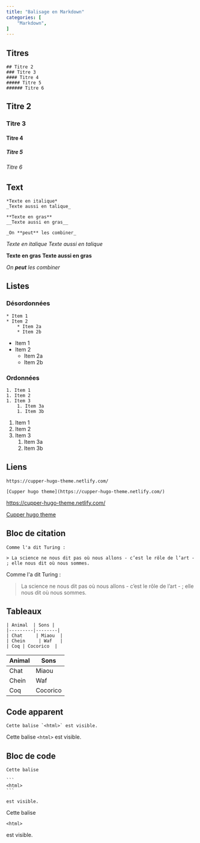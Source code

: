 ```yaml
---
title: "Balisage en Markdown"
categories: [
    "Markdown",
]
---
```


## Titres

```
## Titre 2
### Titre 3
#### Titre 4
##### Titre 5
###### Titre 6
```

## Titre 2
### Titre 3
#### Titre 4
##### Titre 5
###### Titre 6

## Text

```
*Texte en italique*
_Texte aussi en talique_

**Texte en gras**
__Texte aussi en gras__

_On **peut** les combiner_
```

*Texte en italique*
_Texte aussi en talique_

**Texte en gras**
__Texte aussi en gras__

_On **peut** les combiner_

## Listes

### Désordonnées

```
* Item 1
* Item 2
    * Item 2a
    * Item 2b
```

* Item 1
* Item 2
    * Item 2a
    * Item 2b

### Ordonnées

```
1. Item 1
1. Item 2
1. Item 3
    1. Item 3a
    1. Item 3b
```

1. Item 1
1. Item 2
1. Item 3
    1. Item 3a
    1. Item 3b

## Liens

```
https://cupper-hugo-theme.netlify.com/

[Cupper hugo theme](https://cupper-hugo-theme.netlify.com/)
```

https://cupper-hugo-theme.netlify.com/

[Cupper hugo theme](https://cupper-hugo-theme.netlify.com/)

## Bloc de citation

```
Comme l'a dit Turing :

> La science ne nous dit pas où nous allons - c’est le rôle de l’art - ; elle nous dit où nous sommes.

```

Comme l'a dit Turing :

> La science ne nous dit pas où nous allons - c’est le rôle de l’art - ; elle nous dit où nous sommes.

## Tableaux

```
| Animal  | Sons |
|---------|--------|
| Chat     | Miaou  |
| Chein     | Waf   |
| Coq | Cocorico  |
```

| Animal  | Sons |
|---------|--------|
| Chat     | Miaou  |
| Chein     | Waf   |
| Coq | Cocorico  |

## Code apparent

```
Cette balise `<html>` est visible.
```

Cette balise `<html>` est visible.

## Bloc de code

````
Cette balise

```
<html>
```

est visible. 
````

Cette balise

```
<html>
```

est visible. 